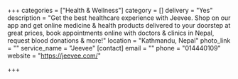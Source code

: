 +++
categories = ["Health & Wellness"]
category = []
delivery = "Yes"
description = "Get the best healthcare experience with Jeevee. Shop on our app and get online medicine & health products delivered to your doorstep at great prices, book appointments online with doctors & clinics in Nepal, request blood donations & more!"
location = "Kathmandu, Nepal"
photo_link = ""
service_name = "Jeevee"
[contact]
email = ""
phone = "014440109"
website = "https://jeevee.com/"

+++
